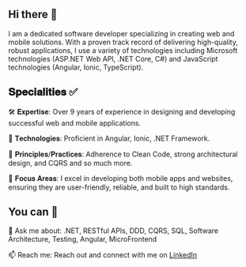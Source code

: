 ## Hi there 👋

I am a dedicated software developer specializing in creating web and mobile solutions. With a proven track record of delivering high-quality, robust applications, I use a variety of technologies including Microsoft technologies (ASP.NET Web API, .NET Core, C#) and JavaScript technologies (Angular, Ionic, TypeScript).

## 𝐒𝐩𝐞𝐜𝐢𝐚𝐥𝐢𝐭𝐢𝐞𝐬 ✅

🛠️ 𝐄𝐱𝐩𝐞𝐫𝐭𝐢𝐬𝐞: Over 9 years of experience in designing and developing successful web and mobile applications.

🚀 𝐓𝐞𝐜𝐡𝐧𝐨𝐥𝐨𝐠𝐢𝐞𝐬: Proficient in Angular, Ionic, .NET Framework.

📖 𝐏𝐫𝐢𝐧𝐜𝐢𝐩𝐥𝐞𝐬/𝐏𝐫𝐚𝐜𝐭𝐢𝐜𝐞𝐬: Adherence to Clean Code, strong architectural design, and CQRS and so much more.

🎯 𝐅𝐨𝐜𝐮𝐬 𝐀𝐫𝐞𝐚𝐬: I excel in developing both mobile apps and websites, ensuring they are user-friendly, reliable, and built to high standards.

## You can 🙌
💬 Ask me about: .NET, RESTful APIs, DDD, CQRS, SQL, Software Architecture, Testing, Angular, MicroFrontend

📫 Reach me: Reach out and connect with me on [LinkedIn](https://www.linkedin.com/in/thierry-ahounou)
